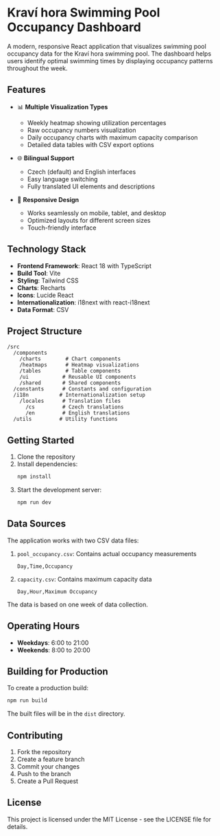 # Kraví hora Swimming Pool Occupancy Dashboard

A modern, responsive React application that visualizes swimming pool occupancy data for the Kraví hora swimming pool. The dashboard helps users identify optimal swimming times by displaying occupancy patterns throughout the week.

## Features

- 📊 **Multiple Visualization Types**
  - Weekly heatmap showing utilization percentages
  - Raw occupancy numbers visualization
  - Daily occupancy charts with maximum capacity comparison
  - Detailed data tables with CSV export options

- 🌐 **Bilingual Support**
  - Czech (default) and English interfaces
  - Easy language switching
  - Fully translated UI elements and descriptions

- 📱 **Responsive Design**
  - Works seamlessly on mobile, tablet, and desktop
  - Optimized layouts for different screen sizes
  - Touch-friendly interface

## Technology Stack

- **Frontend Framework**: React 18 with TypeScript
- **Build Tool**: Vite
- **Styling**: Tailwind CSS
- **Charts**: Recharts
- **Icons**: Lucide React
- **Internationalization**: i18next with react-i18next
- **Data Format**: CSV

## Project Structure

```
/src
  /components
    /charts        # Chart components
    /heatmaps      # Heatmap visualizations
    /tables        # Table components
    /ui           # Reusable UI components
    /shared       # Shared components
  /constants      # Constants and configuration
  /i18n          # Internationalization setup
    /locales      # Translation files
      /cs         # Czech translations
      /en         # English translations
  /utils         # Utility functions
```

## Getting Started

1. Clone the repository
2. Install dependencies:
   ```bash
   npm install
   ```
3. Start the development server:
   ```bash
   npm run dev
   ```

## Data Sources

The application works with two CSV data files:

1. `pool_occupancy.csv`: Contains actual occupancy measurements
   ```
   Day,Time,Occupancy
   ```

2. `capacity.csv`: Contains maximum capacity data
   ```
   Day,Hour,Maximum Occupancy
   ```

The data is based on one week of data collection.

## Operating Hours

- **Weekdays**: 6:00 to 21:00
- **Weekends**: 8:00 to 20:00

## Building for Production

To create a production build:

```bash
npm run build
```

The built files will be in the `dist` directory.

## Contributing

1. Fork the repository
2. Create a feature branch
3. Commit your changes
4. Push to the branch
5. Create a Pull Request

## License

This project is licensed under the MIT License - see the LICENSE file for details.